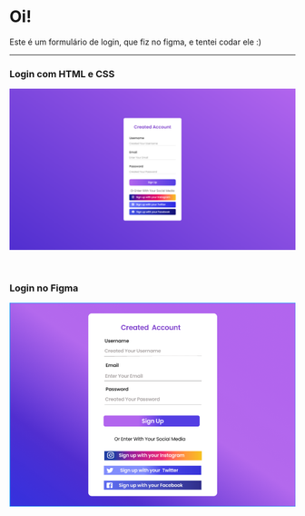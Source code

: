 # Oi!

<p>Este é um formulário de login, que fiz no figma, e tentei codar ele :)</p>

<hr>

### Login com HTML e CSS
![login-html-css](resultado/login.code.png)

<br>

### Login no Figma
![login-figma](resultado/login-figma.png)